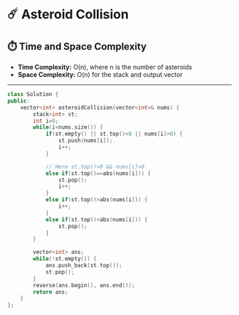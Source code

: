 # ☄️ Asteroid Collision

## ⏱️ Time and Space Complexity
- **Time Complexity:** O(n), where n is the number of asteroids
- **Space Complexity:** O(n) for the stack and output vector

---

```cpp
class Solution {
public:
    vector<int> asteroidCollision(vector<int>& nums) {
        stack<int> st;
        int i=0;
        while(i<nums.size()) {
            if(st.empty() || st.top()<0 || nums[i]>0) {
                st.push(nums[i]);
                i++;
            }

            // Here st.top()>0 && nums[i]<0
            else if(st.top()==abs(nums[i])) {
                st.pop();
                i++;
            }
            else if(st.top()>abs(nums[i])) {
                i++;
            }
            else if(st.top()<abs(nums[i])) {
                st.pop();
            }
        }

        vector<int> ans;
        while(!st.empty()) {
            ans.push_back(st.top());
            st.pop();
        }
        reverse(ans.begin(), ans.end());
        return ans;
    }
};
```
